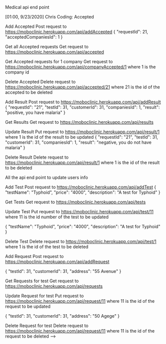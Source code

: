 Medical api end point

[01:00, 9/23/2020] Chris Coding: Accepted

Add Accepted
Post request to https://moboclinic.herokuapp.com/api/addAccepted
{
"requestId": 21,
"acceptedCompaniesId": 1
}

Get all Accepted requests
Get request to https://moboclinic.herokuapp.com/api/accepted

Get Accepted requests for 1 company
Get request to https://moboclinic.herokuapp.com/api/companyAccepted/1 where 1 is the company id

Delete Accepted
Delete request to https://moboclinic.herokuapp.com/api/accepted/21 where 21 is the id of the accepted to be deleted

Add Result
Post request to https://moboclinic.herokuapp.com/api/addResult
{
"requestId": "21",
"testId": 31,
"customerId": 31,
"companiesId": 1,
"result": "positive, you have malaria"
}

Get Results
Get request to https://moboclinic.herokuapp.com/api/results

Update Result
Put request to https://moboclinic.herokuapp.com/api/result/1 where 1 is the id of the result to be updated
{
"requestId": "21",
"testId": 31,
"customerId": 31,
"companiesId": 1,
"result": "negative, you do not have malaria"
}

Delete Result
Delete request to https://moboclinic.herokuapp.com/api/result/1 where 1 is the id of the result to be deleted

All the api end point to update users info

Add Test
Post request to https://moboclinic.herokuapp.com/api/addTest
{
"testName": "Typhoid",
"price": "4000",
"description": "A test for Typhoid"
}

Get Tests
Get request to https://moboclinic.herokuapp.com/api/tests

Update Test
Put request to https://moboclinic.herokuapp.com/api/test/11 where 11 is the id number of the test to be updated

{
"testName": "Typhoid",
"price": "4000",
"description": "A test for Typhoid"
}

Delete Test
Delete request to https://moboclinic.herokuapp.com/api/test/1 where 1 is the id of the test to be deleted

Add Request
Post request to https://moboclinic.herokuapp.com/api/addRequest

{
"testId": 31,
"customerId": 31,
"address": "55 Avenue"
}

Get Requests for test
Get request to https://moboclinic.herokuapp.com/api/requests

Update Request for test
Put request to https://moboclinic.herokuapp.com/api/request/11 where 11 is the id of the request to be updated

{
"testId": 31,
"customerId": 31,
"address": "50 Agege"
}

Delete Request for test
Delete request to https://moboclinic.herokuapp.com/api/request/11 where 11 is the id of the request to be deleted -->
